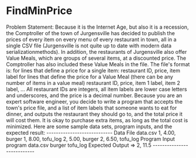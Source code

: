 FindMinPrice
============

Problem Statement: Because it is the Internet Age, but also it is a recession, the Comptroller of the town of Jurgensville has decided to publish the prices of every item on every menu of every restaurant in town, all in a single CSV file (Jurgensville is not quite up to date with modern data serializationmethods).  In addition, the restaurants of Jurgensville also offer Value Meals, which are groups of several items, at a discounted price.  The Comptroller has also included these Value Meals in the file.  The file's format is:  for lines that define a price for a single item: restaurant ID, price, item label  for lines that define the price for a Value Meal (there can be any number of items in a value meal)  restaurant ID, price, item 1 label, item 2 label, ...  All restaurant IDs are integers, all item labels are lower case letters and underscores, and the price is a decimal number.  Because you are an expert software engineer, you decide to write a program that accepts the town's price file, and a list of item labels that someone wants to eat for dinner, and outputs the restaurant they should go to, and the total price it will cost them.  It is okay to purchase extra items, as long as the total cost is minimized.  Here are some sample data sets, program inputs, and the expected result:  ---------------------------- Data File data.csv  1, 4.00, burger 1, 8.00, tofu_log 2, 5.00, burger 2, 6.50, tofu_log  Program Input program data.csv burger tofu_log  Expected Output => 2, 11.5  ---------------------------
